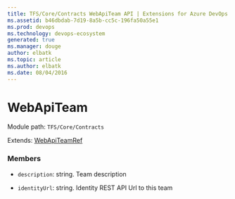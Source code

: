 ```yaml
---
title: TFS/Core/Contracts WebApiTeam API | Extensions for Azure DevOps Services
ms.assetid: b46dbdab-7d19-8a5b-cc5c-196fa50a55e1
ms.prod: devops
ms.technology: devops-ecosystem
generated: true
ms.manager: douge
author: elbatk
ms.topic: article
ms.author: elbatk
ms.date: 08/04/2016
---
```


# WebApiTeam

Module path: `TFS/Core/Contracts`

Extends: [WebApiTeamRef](../../../TFS/Core/Contracts/WebApiTeamRef.md)

### Members

* `description`: string. Team description

* `identityUrl`: string. Identity REST API Url to this team

